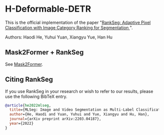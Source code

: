 # H-Deformable-DETR

This is the official implementation of the paper "[RankSeg: Adaptive Pixel Classification with
Image Category Ranking for Segmentation
](https://arxiv.org/abs/2203.04187)". 

Authors: Haodi He, Yuhui Yuan, Xiangyu Yue, Han Hu

## Mask2Former + RankSeg
See [Mask2Former](mask2former/README.md).


## Citing RankSeg

If you use RankSeg in your research or wish to refer to our results, please use the following BibTeX entry.

```BibTeX
@article{he2022mlseg,
  title={MLSeg: Image and Video Segmentation as Multi-Label Classification and Selected-Label Pixel Classification},
  author={He, Haodi and Yuan, Yuhui and Yue, Xiangyu and Hu, Han},
  journal={arXiv preprint arXiv:2203.04187},
  year={2022}
}
```
